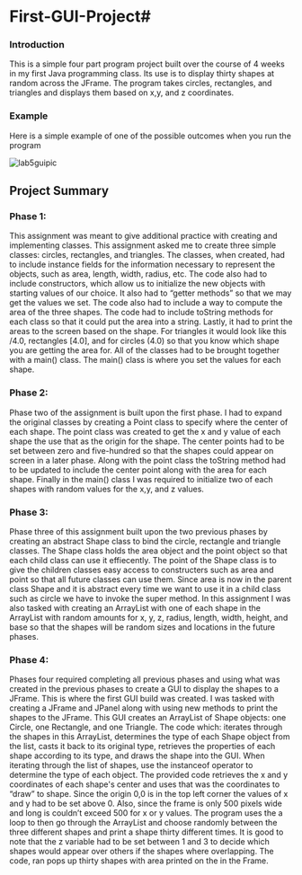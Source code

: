 # First-GUI-Project#

### Introduction ###
This is a simple four part program project built over the course of 4 weeks in my first Java programming class. Its use is to display thirty shapes at random across the JFrame. The program takes circles, rectangles, and triangles and displays them based on x,y, and z coordinates.


### Example ###
Here is a simple example of one of the possible outcomes when you run the program

![lab5guipic](https://user-images.githubusercontent.com/44477560/47522050-36a15880-d85a-11e8-85a8-00c8afa9d511.PNG)

## Project Summary ##

### Phase 1: ###
This assignment was meant to give additional practice with creating and implementing classes. This assignment asked me to create three simple classes: circles, rectangles, and triangles. The classes, when created, had to include instance fields for the information necessary to represent the objects, such as area, length, width, radius, etc. The code also had to include constructors, which allow us to initialize the new objects with starting values of our choice. It also had to “getter methods” so that we may get the values we set. The code also had to include a way to compute the area of the three shapes. The code had to include toString methods for each class so that it could put the area into a string. Lastly, it had to print the areas to the screen based on the shape. For triangles it would look like this /4.0\, rectangles [4.0], and for circles (4.0) so that you know which shape you are getting the area for. All of the classes had to be brought together with a main() class. The main() class is where you set the values for each shape.

### Phase 2: ###
Phase two of the assignment is built upon the first phase. I had to expand the original classes by creating a Point class to specify where the center of each shape. The point class was created to get the x and y value of each shape the use that as the origin for the shape. The center points had to be set between zero and five-hundred so that the shapes could appear on screen in a later phase. Along with the point class the toString method had to be updated to include the center point along with the area for each shape. Finally in the main() class I was required to initialize two of each shapes with random values for the x,y, and z values.

### Phase 3: ###
Phase three of this assignment built upon the two previous phases by creating an abstract Shape class to bind the circle, rectangle and triangle classes. The Shape class holds the area object and the point object so that each child class can use it effiecently. The point of the Shape class is to give the children classes easy access to constructers such as area and point so that all future classes can use them. Since area is now in the parent class Shape and it is abstract every time we want to use it in a child class such as circle we have to invoke the super method. In this assignment I was also tasked with creating an ArrayList with one of each shape in the ArrayList with random amounts for x, y, z, radius, length, width, height, and base so that the shapes will be random sizes and locations in the future phases.

### Phase 4: ###
Phases four required completing all previous phases and using what was created in the previous phases to create a GUI to display the shapes to a JFrame. This is where the first GUI build was created. I was tasked with creating a JFrame and JPanel along with using new methods to print the shapes to the JFrame. This GUI creates an ArrayList of Shape objects: one Circle, one Rectangle, and one Triangle. The code which: iterates through the shapes in this ArrayList, determines the type of each Shape object from the list, casts it back to its original type, retrieves the properties of each shape according to its type, and draws the shape into the GUI.  When iterating through the list of shapes, use the instanceof operator to determine the type of each object.  The provided code retrieves the x and y coordinates of each shape's center and uses that was the coordinates to “draw” to shape. Since the origin 0,0 is in the top left corner the values of x and y had to be set above 0. Also, since the frame is only 500 pixels wide and long is couldn’t exceed 500 for x or y values. The program uses the a loop to then go through the ArrayList and choose randomly between the three different shapes and print a shape thirty different times. It is good to note that the z variable had to be set between 1 and 3 to decide which shapes would appear over others if the shapes where overlapping. The code, ran pops up thirty shapes with area printed on the in the Frame.
